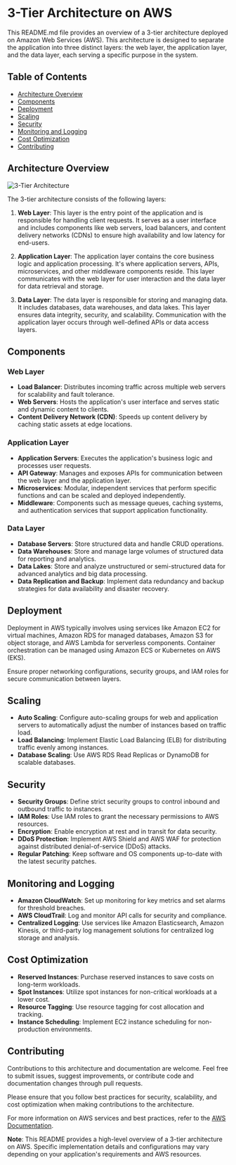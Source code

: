 # 3-Tier Architecture on AWS

This README.md file provides an overview of a 3-tier architecture deployed on Amazon Web Services (AWS). This architecture is designed to separate the application into three distinct layers: the web layer, the application layer, and the data layer, each serving a specific purpose in the system.

## Table of Contents
- [Architecture Overview](#architecture-overview)
- [Components](#components)
- [Deployment](#deployment)
- [Scaling](#scaling)
- [Security](#security)
- [Monitoring and Logging](#monitoring-and-logging)
- [Cost Optimization](#cost-optimization)
- [Contributing](#contributing)

## Architecture Overview

![3-Tier Architecture](architecture.png)

The 3-tier architecture consists of the following layers:

1. **Web Layer**: This layer is the entry point of the application and is responsible for handling client requests. It serves as a user interface and includes components like web servers, load balancers, and content delivery networks (CDNs) to ensure high availability and low latency for end-users.

2. **Application Layer**: The application layer contains the core business logic and application processing. It's where application servers, APIs, microservices, and other middleware components reside. This layer communicates with the web layer for user interaction and the data layer for data retrieval and storage.

3. **Data Layer**: The data layer is responsible for storing and managing data. It includes databases, data warehouses, and data lakes. This layer ensures data integrity, security, and scalability. Communication with the application layer occurs through well-defined APIs or data access layers.

## Components

### Web Layer
- **Load Balancer**: Distributes incoming traffic across multiple web servers for scalability and fault tolerance.
- **Web Servers**: Hosts the application's user interface and serves static and dynamic content to clients.
- **Content Delivery Network (CDN)**: Speeds up content delivery by caching static assets at edge locations.

### Application Layer
- **Application Servers**: Executes the application's business logic and processes user requests.
- **API Gateway**: Manages and exposes APIs for communication between the web layer and the application layer.
- **Microservices**: Modular, independent services that perform specific functions and can be scaled and deployed independently.
- **Middleware**: Components such as message queues, caching systems, and authentication services that support application functionality.

### Data Layer
- **Database Servers**: Store structured data and handle CRUD operations.
- **Data Warehouses**: Store and manage large volumes of structured data for reporting and analytics.
- **Data Lakes**: Store and analyze unstructured or semi-structured data for advanced analytics and big data processing.
- **Data Replication and Backup**: Implement data redundancy and backup strategies for data availability and disaster recovery.

## Deployment

Deployment in AWS typically involves using services like Amazon EC2 for virtual machines, Amazon RDS for managed databases, Amazon S3 for object storage, and AWS Lambda for serverless components. Container orchestration can be managed using Amazon ECS or Kubernetes on AWS (EKS).

Ensure proper networking configurations, security groups, and IAM roles for secure communication between layers.

## Scaling

- **Auto Scaling**: Configure auto-scaling groups for web and application servers to automatically adjust the number of instances based on traffic load.
- **Load Balancing**: Implement Elastic Load Balancing (ELB) for distributing traffic evenly among instances.
- **Database Scaling**: Use AWS RDS Read Replicas or DynamoDB for scalable databases.

## Security

- **Security Groups**: Define strict security groups to control inbound and outbound traffic to instances.
- **IAM Roles**: Use IAM roles to grant the necessary permissions to AWS resources.
- **Encryption**: Enable encryption at rest and in transit for data security.
- **DDoS Protection**: Implement AWS Shield and AWS WAF for protection against distributed denial-of-service (DDoS) attacks.
- **Regular Patching**: Keep software and OS components up-to-date with the latest security patches.

## Monitoring and Logging

- **Amazon CloudWatch**: Set up monitoring for key metrics and set alarms for threshold breaches.
- **AWS CloudTrail**: Log and monitor API calls for security and compliance.
- **Centralized Logging**: Use services like Amazon Elasticsearch, Amazon Kinesis, or third-party log management solutions for centralized log storage and analysis.

## Cost Optimization

- **Reserved Instances**: Purchase reserved instances to save costs on long-term workloads.
- **Spot Instances**: Utilize spot instances for non-critical workloads at a lower cost.
- **Resource Tagging**: Use resource tagging for cost allocation and tracking.
- **Instance Scheduling**: Implement EC2 instance scheduling for non-production environments.

## Contributing

Contributions to this architecture and documentation are welcome. Feel free to submit issues, suggest improvements, or contribute code and documentation changes through pull requests.

Please ensure that you follow best practices for security, scalability, and cost optimization when making contributions to the architecture.

For more information on AWS services and best practices, refer to the [AWS Documentation](https://docs.aws.amazon.com/).

**Note**: This README provides a high-level overview of a 3-tier architecture on AWS. Specific implementation details and configurations may vary depending on your application's requirements and AWS resources.



